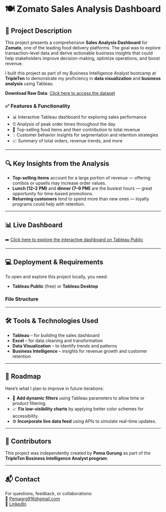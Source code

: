 # 🍽️ Zomato Sales Analysis Dashboard

## 📌 Project Description

This project presents a comprehensive **Sales Analysis Dashboard** for **Zomato**, one of the leading food delivery platforms. The goal was to explore transaction-level data and derive actionable business insights that could help stakeholders improve decision-making, optimize operations, and boost revenue.

I built this project as part of my Business Intelligence Analyst bootcamp at **TripleTen** to demonstrate my proficiency in **data visualization** and **business analysis** using Tableau.

**Download Raw Data**: [Click here to access the dataset](https://practicum-content.s3.us-west-1.amazonaws.com/data-eng/BIA/Dataset/Zomato%20data.zip)

### ✅ Features & Functionality

- 📊 Interactive Tableau dashboard for exploring sales performance  
- ⏰ Analysis of peak order times throughout the day  
- 🍔 Top-selling food items and their contribution to total revenue  
- 💡 Customer behavior insights for segmentation and retention strategies  
- 📈 Summary of total orders, revenue trends, and more

---

## 🔍 Key Insights from the Analysis

- **Top-selling items** account for a large portion of revenue — offering combos or upsells may increase order values.
- **Lunch (12–2 PM)** and **dinner (7–9 PM)** are the busiest hours — great opportunity for time-based promotions.
- **Returning customers** tend to spend more than new ones — loyalty programs could help with retention.

---

## 📊 Live Dashboard

➡️ [Click here to explore the interactive dashboard on Tableau Public](https://public.tableau.com/views/Book2_17454678576350/ZomatoSalesAnalysisReport)

---

## 💻 Deployment & Requirements

To open and explore this project locally, you need:

- **Tableau Public** (free) or **Tableau Desktop**

### File Structure

---

## 🛠 Tools & Technologies Used

- **Tableau** – for building the sales dashboard
- **Excel** – for data cleaning and transformation
- **Data Visualization** – to identify trends and patterns
- **Business Intelligence** – insights for revenue growth and customer retention

---

## 🧭 Roadmap

Here’s what I plan to improve in future iterations:

- 🔄 **Add dynamic filters** using Tableau parameters to allow time or product filtering.
- 📈 **Fix low-visibility charts** by applying better color schemes for accessibility.
- ⚙️ **Incorporate live data feed** using APIs to simulate real-time updates.

---

## 👥 Contributors

This project was independently created by **Pema Gurung** as part of the **TripleTen Business Intelligence Analyst program**.

---

## 📬 Contact

For questions, feedback, or collaborations:  
📧 [Pemagrg916@gmail.com](mailto:Pemagrg916@gmail.com)  
🔗 [LinkedIn](https://www.linkedin.com/in/pema-gurung)


